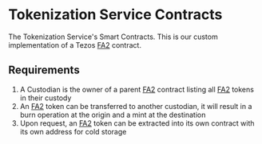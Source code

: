 # Tokenization Service Contracts

The Tokenization Service's Smart Contracts. This is our custom implementation of a Tezos [FA2] contract.

## Requirements

1. A Custodian is the owner of a parent [FA2] contract listing all [FA2] tokens in their custody
1. An [FA2] token can be transferred to another custodian, it will result in a burn operation at the origin and a mint at the destination
1. Upon request, an [FA2] token can be extracted into its own contract with its own address for cold storage


[FA2]:https://gitlab.com/tzip/tzip/-/blob/master/proposals/tzip-12/tzip-12.md